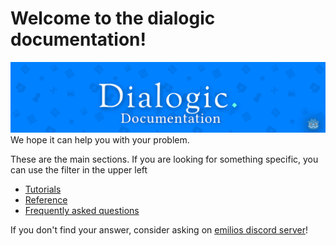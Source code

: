 # Welcome to the dialogic documentation!
![WelcomeImage](./Images/WelcomeImage.png)
We hope it can help you with your problem.

These are the main sections. If you are looking for something specific, you can use the filter in the upper left
- [Tutorials](./Tutorials)
- [Reference](./Reference)
- [Frequently asked questions](./FAQ)

If you don't find your answer, consider asking on [emilios discord server](https://discord.gg/v4zhZNh)!
